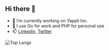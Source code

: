 ## Hi there 👋

- 🔭 I’m currently working on Yappli Inc.
- 🌱 I use Go for work and PHP for personal use
- 📫 [Linkedin](https://www.linkedin.com/in/makoto-kami-a66834243/), [Twitter](https://x.com/kami_tsukai) 


![Top Langs](https://github-readme-stats.vercel.app/api/top-langs/?username=kaminotsukai&hide=html,css,Java)
